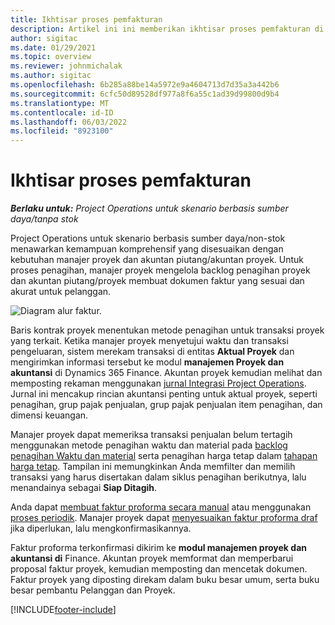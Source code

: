 ```yaml
---
title: Ikhtisar proses pemfakturan
description: Artikel ini ini memberikan ikhtisar proses pemfakturan di Project Operations untuk skenario berbasis sumber daya/non-stok.
author: sigitac
ms.date: 01/29/2021
ms.topic: overview
ms.reviewer: johnmichalak
ms.author: sigitac
ms.openlocfilehash: 6b285a88be14a5972e9a4604713d7d35a3a442b6
ms.sourcegitcommit: 6cfc50d89528df977a8f6a55c1ad39d99800d9b4
ms.translationtype: MT
ms.contentlocale: id-ID
ms.lasthandoff: 06/03/2022
ms.locfileid: "8923100"
---
```

# <a name="invoicing-process-overview"></a>Ikhtisar proses pemfakturan

_**Berlaku untuk:** Project Operations untuk skenario berbasis sumber daya/tanpa stok_

Project Operations untuk skenario berbasis sumber daya/non-stok menawarkan kemampuan komprehensif yang disesuaikan dengan kebutuhan manajer proyek dan akuntan piutang/akuntan proyek. Untuk proses penagihan, manajer proyek mengelola backlog penagihan proyek dan akuntan piutang/proyek membuat dokumen faktur yang sesuai dan akurat untuk pelanggan.

![Diagram alur faktur.](./media/invoicing-flow.png)

Baris kontrak proyek menentukan metode penagihan untuk transaksi proyek yang terkait. Ketika manajer proyek menyetujui waktu dan transaksi pengeluaran, sistem merekam transaksi di entitas **Aktual Proyek** dan mengirimkan informasi tersebut ke modul **manajemen Proyek dan akuntansi** di Dynamics 365 Finance. Akuntan proyek kemudian melihat dan memposting rekaman menggunakan [jurnal Integrasi Project Operations](../project-accounting/project-operations-integration-journal.md). Jurnal ini mencakup rincian akuntansi penting untuk aktual proyek, seperti penagihan, grup pajak penjualan, grup pajak penjualan item penagihan, dan dimensi keuangan.

Manajer proyek dapat memeriksa transaksi penjualan belum tertagih menggunakan metode penagihan waktu dan material pada [backlog penagihan Waktu dan material](../proforma-invoicing/manage-billing-backlog.md#time-and-material-billing-backlog) serta penagihan harga tetap dalam [tahapan harga tetap](../proforma-invoicing/manage-billing-backlog.md#fixed-price-milestones). Tampilan ini memungkinkan Anda memfilter dan memilih transaksi yang harus disertakan dalam siklus penagihan berikutnya, lalu menandainya sebagai **Siap Ditagih**.

Anda dapat [membuat faktur proforma secara manual](../proforma-invoicing/create-manual-proforma-invoice.md) atau menggunakan [proses periodik](../proforma-invoicing/configure-automated-invoice-creation.md). Manajer proyek dapat [menyesuaikan faktur proforma draf](../proforma-invoicing/manage-proforma-invoice.md) jika diperlukan, lalu mengkonfirmasikannya.

Faktur proforma terkonfirmasi dikirim ke **modul manajemen proyek dan akuntansi di** Finance. Akuntan proyek memformat dan memperbarui proposal faktur proyek, kemudian memposting dan mencetak dokumen. Faktur proyek yang diposting direkam dalam buku besar umum, serta buku besar pembantu Pelanggan dan Proyek.


[!INCLUDE[footer-include](../includes/footer-banner.md)]